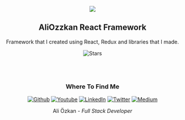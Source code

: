 <p align="center">
<img src="https://lh3.googleusercontent.com/proxy/ppyaL1To3J5nUMb3fAr7iRV2YnNB05aN53wiVpFZcR5wa-qyZCXw2I4cp5rWQcgKckoqnmAx" />
</p>
<h2 align="center">AliOzzkan React Framework</h2>
<p align="center">Framework that I created using React, Redux and libraries that I made.
</p>
<p align="center">
<img src="https://img.shields.io/github/stars/aliozzkan/aliozzkan-react-framework?style=social" alt="Stars"/></p>
<br/>
<br/>
<h3 align="center">Where To Find Me</h3>
<p align="center"><a href="https://github.com/aliozzkan" target="_blank"><img alt="Github" src="https://img.shields.io/badge/GitHub-%2312100E.svg?&style=for-the-badge&logo=Github&logoColor=white" /></a> <a href="https://www.youtube.com/channel/UCTIvRvp9uj-lCyy9mlWBadg" target="_blank"><img alt="Youtube" src="https://img.shields.io/badge/youtube-%23FF0000.svg?&style=for-the-badge&logo=youtube&logoColor=white"" /></a> <a href="https://www.linkedin.com/in/ali-%C3%B6zkan-8b9915154/" target="_blank"><img alt="LinkedIn" src="https://img.shields.io/badge/linkedin-%230077B5.svg?&style=for-the-badge&logo=linkedin&logoColor=white" /></a> <a href="Ali87726570" target="_blank"><img alt="Twitter" src="https://img.shields.io/badge/twitter-%231DA1F2.svg?&style=for-the-badge&logo=twitter&logoColor=white" /></a> <a href="https://medium.com/@aliozzkan" target="_blank"><img alt="Medium" src="https://img.shields.io/badge/medium-%2312100E.svg?&style=for-the-badge&logo=medium&logoColor=white" /></a>
</p>
</hr>
<p align="center">Ali Özkan <i>- Full Stack Developer</i></p>